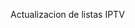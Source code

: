 Actualizacion de listas IPTV

<!---
dadaqu00/dadaqu00 is a ✨ special ✨ repository because its `README.md` (this file) appears on your GitHub profile.
You can click the Preview link to take a look at your changes.
--->
